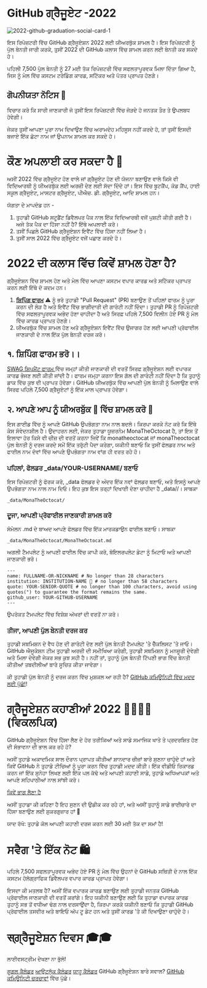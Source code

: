 # GitHub ਗ੍ਰੈਜੂਏਟ -2022

![2022-github-graduation-social-card-1](/assets/GHG_Blog_1.jpg)

ਇਸ ਰਿਪੋਜ਼ਟਰੀ ਵਿੱਚ GitHub ਗ੍ਰੈਜੂਏਸ਼ਨ 2022 ਲਈ ਯੀਅਰਬੁੱਕ ਸ਼ਾਮਲ ਹੈ। ਇਸ ਰਿਪੋਜ਼ਟਰੀ ਨੂੰ ਪੁੱਲ ਬੇਨਤੀ ਜਾਰੀ ਕਰਕੇ, ਤੁਸੀਂ 2022 ਦੀ GitHub ਕਲਾਸ ਵਿੱਚ ਸ਼ਾਮਲ ਕਰਨ ਲਈ ਬੇਨਤੀ ਕਰ ਸਕਦੇ ਹੋ।

ਪਹਿਲੀ 7,500 ਪੁੱਲ ਬੇਨਤੀ ਨੂੰ 27 ਮਈ ਤੱਕ ਰਿਪੋਜ਼ਟਰੀ ਵਿੱਚ ਸਫਲਤਾਪੂਰਵਕ ਮਿਲਾ ਦਿੱਤਾ ਗਿਆ ਹੈ, ਜਿਸ ਨੂੰ ਮੇਲ ਵਿੱਚ ਕਸਟਮ ਟਰੇਡਿੰਗ ਕਾਰਡ, ਸਟਿੱਕਰ ਅਤੇ ਪੱਤਰ ਪ੍ਰਾਪਤ ਹੋਣਗੇ।

## ਗੋਪਨੀਯਤਾ ਨੋਟਿਸ 👀
ਵਿਚਾਰ ਕਰੋ ਕਿ ਸਾਰੀ ਜਾਣਕਾਰੀ ਜੋ ਤੁਸੀਂ ਇਸ ਰਿਪੋਜ਼ਟਰੀ ਵਿੱਚ ਜੋੜਦੇ ਹੋ ਜਨਤਕ ਤੌਰ ਤੇ ਉਪਲਬਧ ਹੋਵੇਗੀ।

ਜੇਕਰ ਤੁਸੀਂ ਆਪਣਾ ਪੂਰਾ ਨਾਮ ਦਿਖਾਉਣ ਵਿੱਚ ਅਰਾਮਦੇਹ ਮਹਿਸੂਸ ਨਹੀਂ ਕਰਦੇ ਹੋ, ਤਾਂ ਤੁਸੀਂ ਇਸਦੀ ਬਜਾਏ ਇੱਕ ਛੋਟਾ ਨਾਮ ਜਾਂ ਉਪਨਾਮ ਸ਼ਾਮਲ ਕਰ ਸਕਦੇ ਹੋ।

# ਕੌਣ ਅਪਲਾਈ ਕਰ ਸਕਦਾ ਹੈ 📝
ਅਸੀਂ 2022 ਵਿੱਚ ਗ੍ਰੈਜੂਏਟ ਹੋਣ ਵਾਲੇ ਜਾਂ ਗ੍ਰੈਜੂਏਟ ਹੋਣ ਦੀ ਯੋਜਨਾ ਬਣਾਉਣ ਵਾਲੇ ਕਿਸੇ ਵੀ ਵਿਦਿਆਰਥੀ ਨੂੰ ਯੀਅਰਬੁੱਕ ਲਈ ਅਰਜ਼ੀ ਦੇਣ ਲਈ ਸੱਦਾ ਦਿੰਦੇ ਹਾਂ। ਇਸ ਵਿੱਚ ਬੂਟਕੈਂਪ, ਕੋਡ ਕੈਂਪ, ਹਾਈ ਸਕੂਲ ਗ੍ਰੈਜੂਏਟ, ਮਾਸਟਰ ਗ੍ਰੈਜੂਏਟ, ਪੀਐਚ. ਡੀ. ਗ੍ਰੈਜੂਏਟ, ਆਦਿ ਸ਼ਾਮਲ ਹਨ।

ਯੋਗਤਾ ਦੇ ਮਾਪਦੰਡ ਹਨ -

1. ਤੁਹਾਡੀ GitHub ਸਟੂਡੈਂਟ ਡਿਵੈਲਪਰ ਪੈਕ ਨਾਲ ਇੱਕ ਵਿਦਿਆਰਥੀ ਵਜੋਂ ਪੁਸ਼ਟੀ ਕੀਤੀ ਗਈ ਹੈ। ਅਜੇ ਤੱਕ ਪੈਕ ਦਾ ਹਿੱਸਾ ਨਹੀਂ ਹੈ? ਇੱਥੇ ਅਪਲਾਈ ਕਰੋ।
2. ਤਸੀਂ ਪਿਛਲੇ GitHub ਗ੍ਰੈਜੂਏਸ਼ਨ ਇਵੈਂਟ ਵਿੱਚ ਹਿੱਸਾ ਨਹੀਂ ਲਿਆ ਹੈ।
3. ਤੁਸੀਂ ਸਾਲ 2022 ਵਿੱਚ ਗ੍ਰੈਜੂਏਟ ਵਜੋਂ ਪਛਾਣ ਕਰਦੇ ਹੋ।


# 2022 ਦੀ ਕਲਾਸ ਵਿੱਚ ਕਿਵੇਂ ਸ਼ਾਮਲ ਹੋਣਾ ਹੈ?
ਗ੍ਰੈਜੂਏਸ਼ਨ ਵਿੱਚ ਸ਼ਾਮਲ ਹੋਣ ਅਤੇ ਮੇਲ ਵਿੱਚ ਆਪਣਾ ਕਸਟਮ ਵਪਾਰ ਕਾਰਡ ਅਤੇ ਸਟਿੱਕਰ ਪ੍ਰਾਪਤ ਕਰਨ ਲਈ ਇੱਥੇ ਦੋ ਕਦਮ ਹਨ।
1. [**ਸ਼ਿਪਿੰਗ ਫਾਰਮ**](https://airtable.com/shrVMo8ItH4wjsO9f)
 ⚠️ ਨੂੰ ਭਰੋ ਤੁਹਾਡੀ "Pull Request" (PR) ਬਣਾਉਣ ਤੋਂ ਪਹਿਲਾਂ ਫਾਰਮ ਨੂੰ ਪੂਰਾ ਕਰਨ ਦੀ ਲੋੜ ਹੈ ਅਤੇ ਇਵੈਂਟ ਵਿੱਚ ਭਾਗੀਦਾਰੀ ਦੀ ਗਾਰੰਟੀ ਨਹੀਂ ਦਿੰਦਾ। ਤੁਹਾਡੀ PR ਨੂੰ ਰਿਪੋਜ਼ਟਰੀ ਵਿੱਚ ਸਫਲਤਾਪੂਰਵਕ ਅਭੇਦ ਹੋਣਾ ਚਾਹੀਦਾ ਹੈ ਅਤੇ ਸਿਰਫ਼ ਪਹਿਲੇ 7,500 ਵਿਲੀਨ ਹੋਏ PR ਨੂੰ ਮੇਲ ਵਿੱਚ ਕਾਰਡ ਪ੍ਰਾਪਤ ਹੋਣਗੇ।
2. ਯੀਅਰਬੁੱਕ ਵਿੱਚ ਸ਼ਾਮਲ ਹੋਣ ਅਤੇ ਗ੍ਰੈਜੂਏਸ਼ਨ ਇਵੈਂਟ ਵਿੱਚ ਉਜਾਗਰ ਹੋਣ ਲਈ ਆਪਣੀ ਪ੍ਰੋਫਾਈਲ ਜਾਣਕਾਰੀ ਦੇ ਨਾਲ ਇੱਕ ਪੁੱਲ ਬੇਨਤੀ ਦਰਜ ਕਰੋ।

## १. ਸ਼ਿਪਿੰਗ ਫਾਰਮ ਭਰੋ।।
[SWAG ਸ਼ਿਪਮੈਂਟ ਫਾਰਮ ](https://airtable.com/shrVMo8ItH4wjsO9f) ਵਿੱਚ ਜਮ੍ਹਾਂ ਕੀਤੀ ਜਾਣਕਾਰੀ ਦੀ ਵਰਤੋਂ ਸਿਰਫ਼ ਗ੍ਰੈਜੂਏਸ਼ਨ ਲਈ ਵਪਾਰਕ ਕਾਰਡ ਭੇਜਣ ਲਈ ਕੀਤੀ ਜਾਂਦੀ ਹੈ। ਫਾਰਮ ਜਮ੍ਹਾ ਕਰਨਾ ਇਸ ਗੱਲ ਦੀ ਗਾਰੰਟੀ ਨਹੀਂ ਦਿੰਦਾ ਹੈ ਕਿ ਤੁਹਾਨੂੰ ਡਾਕ ਵਿੱਚ ਕੁਝ ਵੀ ਪ੍ਰਾਪਤ ਹੋਵੇਗਾ। GitHub ਯੀਅਰਬੁੱਕ ਵਿੱਚ ਆਪਣੀ ਪੁੱਲ ਬੇਨਤੀ ਨੂੰ ਮਿਲਾਉਣ ਵਾਲੇ ਸਿਰਫ ਪਹਿਲੇ 7,500 ਗ੍ਰੈਜੂਏਟਾਂ ਨੂੰ ਇੱਕ ਮਾਲ ਪ੍ਰਾਪਤ ਹੋਵੇਗਾ।

## २. ਆਪਣੇ ਆਪ ਨੂੰ ਯੀਅਰਬੁੱਕ 🏫 ਵਿੱਚ ਸ਼ਾਮਲ ਕਰੋ 🏫
ਇਸ ਗਾਈਡ ਵਿੱਚ <YOUR-USERNAME> ਨੂੰ ਆਪਣੇ GitHub ਉਪਭੋਗਤਾ ਨਾਮ ਨਾਲ ਬਦਲੋ। ਕਿਰਪਾ ਕਰਕੇ ਨੋਟ ਕਰੋ ਕਿ ਇੱਥੇ <YOUR-USERNAME> ਕੇਸ ਸੰਵੇਦਨਸ਼ੀਲ ਹੈ। ਉਦਾਹਰਨ ਲਈ, ਜੇਕਰ ਤੁਹਾਡਾ ਯੂਜ਼ਰਨੇਮ MonaTheOctocat ਹੈ, ਤਾਂ ਇਸ ਤੋਂ ਇਲਾਵਾ ਹੋਰ ਕਿਸੇ ਵੀ ਚੀਜ਼ ਦੀ ਵਰਤੋਂ ਕਰਨਾ ਜਿਵੇਂ ਕਿ monatheoctocat ਜਾਂ monaTheoctocat ਪੁੱਲ ਬੇਨਤੀ ਨੂੰ ਦਰਜ ਕਰਦੇ ਸਮੇਂ ਇੱਕ ਤਰੁੱਟੀ ਪੈਦਾ ਕਰੇਗਾ, ਯਕੀਨੀ ਬਣਾਓ ਕਿ ਤੁਸੀਂ ਫੋਲਡਰ ਨਾਮ ਅਤੇ ਫਾਈਲ ਨਾਮ ਦੋਵਾਂ ਵਿੱਚ ਆਪਣੇ ਉਪਭੋਗਤਾ ਨਾਮ ਵਾਂਗ ਹੀ ਵਰਤ ਰਹੇ ਹੋ।

### ਪਹਿਲਾਂ, ਫੋਲਡਰ _data/YOUR-USERNAME/ ਬਣਾਓ
ਇਸ ਰਿਪੋਜ਼ਟਰੀ ਨੂੰ ਫੋਰਕ ਕਰੋ, _data ਫੋਲਡਰ ਦੇ ਅੰਦਰ ਇੱਕ ਨਵਾਂ ਫੋਲਡਰ ਬਣਾਓ, ਅਤੇ ਇਸਨੂੰ ਆਪਣੇ ਉਪਭੋਗਤਾ ਨਾਮ ਨਾਲ ਨਾਮ ਦਿਓ। ਇਹ ਕੁਝ ਇਸ ਤਰ੍ਹਾਂ ਦਿਖਾਈ ਦੇਣਾ ਚਾਹੀਦਾ ਹੈ _data/<YOUR-USERNAME>/। ਸਾਬਕਾ

```
_data/MonaTheOctocat/
```
### ਦੂਜਾ, ਆਪਣੀ ਪ੍ਰੋਫਾਈਲ ਜਾਣਕਾਰੀ ਸ਼ਾਮਲ ਕਰੋ
ਸੰਮੇਲਨ <YOUR-USERNAME>.md ਦੇ ਬਾਅਦ ਆਪਣੇ ਫੋਲਡਰ ਵਿੱਚ ਇੱਕ ਮਾਰਕਡਾਉਨ ਫਾਈਲ ਬਣਾਓ। ਸਾਬਕਾ
```
_data/MonaTheOctocat/MonaTheOctocat.md
```
ਅਗਲੀ ਟੈਮਪਲੇਟ ਨੂੰ ਆਪਣੀ ਫਾਈਲ ਵਿੱਚ ਕਾਪੀ ਕਰੋ, ਬੋਇਲਰਪਲੇਟ ਡੇਟਾ ਨੂੰ ਮਿਟਾਓ ਅਤੇ ਆਪਣੀ ਜਾਣਕਾਰੀ ਭਰੋ।
```
---
name: FULLNAME-OR-NICKNAME # No longer than 28 characters
institution: INSTITUTION-NAME 🚩 # no longer than 58 characters
quote: YOUR-SENIOR-QUOTE # no longer than 100 characters, avoid using quotes(") to guarantee the format remains the same.
github_user: YOUR-GITHUB-USERNAME
---
```

ਉਪਰੋਕਤ ਟੈਮਪਲੇਟ ਵਿੱਚ ਵਿਸ਼ੇਸ਼ ਅੱਖਰਾਂ ਦੀ ਵਰਤੋਂ ਨਾ ਕਰੋ।

### ਤੀਜਾ, ਆਪਣੀ ਪੁੱਲ ਬੇਨਤੀ ਦਰਜ ਕਰ
ਤੁਹਾਡੀ ਸਬਮਿਸ਼ਨ ਦੇ ਵੈਧ ਹੋਣ ਦੀ ਗਾਰੰਟੀ ਦੇਣ ਲਈ ਪੁੱਲ ਬੇਨਤੀ ਟੈਮਪਲੇਟ 'ਤੇ ਚੈੱਕਲਿਸਟ 'ਤੇ ਜਾਓ। GitHub ਐਜੂਕੇਸ਼ਨ ਟੀਮ ਤੁਹਾਡੀ ਅਰਜ਼ੀ ਦੀ ਸਮੀਖਿਆ ਕਰੇਗੀ, ਤੁਹਾਡੀ ਸਬਮਿਸ਼ਨ ਨੂੰ ਮਨਜ਼ੂਰੀ ਦੇਵੇਗੀ ਅਤੇ ਮਿਲਾ ਦੇਵੇਗੀ ਜੇਕਰ ਸਭ ਕੁਝ ਸਹੀ ਹੈ। ਨਹੀਂ ਤਾਂ, ਤੁਹਾਨੂੰ ਪੁੱਲ ਬੇਨਤੀ ਟਿੱਪਣੀ ਭਾਗ ਵਿੱਚ ਬੇਨਤੀ ਕੀਤੀਆਂ ਤਬਦੀਲੀਆਂ ਬਾਰੇ ਸੂਚਿਤ ਕੀਤਾ ਜਾਵੇਗਾ।


ਕੀ ਤੁਹਾਡੀ ਪੁੱਲ ਬੇਨਤੀ ਨੂੰ ਦਰਜ ਕਰਨ ਵਿੱਚ ਮੁਸ਼ਕਲ ਆ ਰਹੀ ਹੈ? [GitHub ਕਮਿਊਨਿਟੀ ਵਿੱਚ ਮਦਦ ਲਈ ਪੁੱਛੋ!](https://github.com/orgs/github-community/discussions/categories/github-education)!

# ਗ੍ਰੈਜੂਏਸ਼ਨ ਕਹਾਣੀਆਂ 2022 👩‍🏫👨‍🏫 (ਵਿਕਲਪਿਕ)
GitHub ਗ੍ਰੈਜੂਏਸ਼ਨ ਵਿੱਚ ਹਿੱਸਾ ਲੈਣ ਦੇ ਹੋਰ ਤਰੀਕਿਆਂ ਅਤੇ ਸਾਡੇ ਸਮਾਜਿਕ ਖਾਤੇ ਤੇ ਪ੍ਰਦਰਸ਼ਿਤ ਹੋਣ ਦੀ ਸੰਭਾਵਨਾ ਦੀ ਭਾਲ ਕਰ ਰਹੇ ਹੋ?

ਅਸੀਂ ਤੁਹਾਡੇ ਅਕਾਦਮਿਕ ਸਾਲ ਦੌਰਾਨ ਪ੍ਰਾਪਤ ਕੀਤੀਆਂ ਸ਼ਾਨਦਾਰ ਚੀਜ਼ਾਂ ਬਾਰੇ ਸੁਣਨਾ ਚਾਹੁੰਦੇ ਹਾਂ ਅਤੇ ਕਿਵੇਂ GitHub ਨੇ ਤੁਹਾਡੇ ਟੀਚਿਆਂ ਨੂੰ ਪੂਰਾ ਕਰਨ ਵਿੱਚ ਤੁਹਾਡੀ ਮਦਦ ਕੀਤੀ। ਇੱਕ ਵੀਡੀਓ ਰਿਕਾਰਡ ਕਰਨ ਜਾਂ ਇੱਕ ਸੁਨੇਹਾ ਲਿਖਣ ਲਈ ਇੱਕ ਪਲ ਕੱਢੋ ਅਤੇ ਆਪਣੀ ਕਹਾਣੀ ਸਾਡੇ, ਤੁਹਾਡੇ ਅਧਿਆਪਕਾਂ ਅਤੇ ਆਪਣੇ ਸਹਿਪਾਠੀਆਂ ਨਾਲ ਸਾਂਝੀ ਕਰੋ।

[ਕਿਵੇਂ ਭਾਗ ਲੈਣਾ ਹੈ](https://drive.google.com/file/d/1AcgUKLXx6WIC5s4eanzOfj8EsiYHARrt/view?usp=sharing)

ਅਸੀਂ ਤੁਹਾਡਾ ਕੀ ਕਹਿਣਾ ਹੈ ਇਹ ਸੁਣਨ ਦੀ ਉਡੀਕ ਕਰ ਰਹੇ ਹਾਂ, ਅਤੇ ਅਸੀਂ ਤੁਹਾਨੂੰ ਸਾਡੇ ਭਾਈਚਾਰੇ ਦਾ ਹਿੱਸਾ ਬਣਾਉਣ ਲਈ ਸ਼ੁਕਰਗੁਜ਼ਾਰ ਹਾਂ 💖

ਯਾਦ ਰੱਖੋ: ਤੁਹਾਡੇ ਕੋਲ ਆਪਣੀ ਕਹਾਣੀ ਦਰਜ ਕਰਨ ਲਈ 30 ਮਈ ਤੱਕ ਦਾ ਸਮਾਂ ਹੈ!


# ਸਵੈਗ 'ਤੇ ਇੱਕ ਨੋਟ 🛍

ਪਹਿਲੇ 7,500 ਸਫਲਤਾਪੂਰਵਕ ਅਭੇਦ ਹੋਏ PR ਨੂੰ ਮੇਲ ਵਿੱਚ ਉਹਨਾਂ ਦੇ GitHub ਸਥਿਤੀ ਦੇ ਨਾਲ ਇੱਕ ਕਸਟਮ ਹੋਲੋਗ੍ਰਾਫਿਕ ਡਿਵੈਲਪਰ ਵਪਾਰ ਕਾਰਡ ਪ੍ਰਾਪਤ ਹੋਵੇਗਾ।

ਇਸਦਾ ਕੀ ਮਤਲਬ ਹੈ? ਅਸੀਂ ਇੱਕ ਵਪਾਰਕ ਕਾਰਡ ਬਣਾਉਣ ਲਈ ਤੁਹਾਡੀ ਜਨਤਕ GitHub ਪ੍ਰੋਫਾਈਲ ਜਾਣਕਾਰੀ ਦੀ ਵਰਤੋਂ ਕਰਾਂਗੇ। ਇਹ ਯਕੀਨੀ ਬਣਾਉਣ ਲਈ ਕਿ ਤੁਹਾਡਾ ਵਪਾਰਕ ਕਾਰਡ ਤੁਹਾਨੂੰ ਸਭ ਤੋਂ ਵਧੀਆ ਢੰਗ ਨਾਲ ਦਰਸਾਉਂਦਾ ਹੈ, ਕਿਰਪਾ ਕਰਕੇ ਯਕੀਨੀ ਬਣਾਓ ਕਿ ਤੁਹਾਡੀ GitHub ਪ੍ਰੋਫਾਈਲ ਤਸਵੀਰ ਅਤੇ ਬਾਇਓ ਅੱਪ ਟੂ ਡੇਟ ਹਨ ਅਤੇ ਤੁਸੀਂ ਕਾਰਡ 'ਤੇ ਕੀ ਦਿਖਾਉਣਾ ਚਾਹੁੰਦੇ ਹੋ।
# स्ਗ੍ਰੈਜੂਏਸ਼ਨ ਦਿਵਸ 🎓🎓
ਲਾਈਵਸਟ੍ਰੀਮ ਦੇਖਣਾ ਨਾ ਭੁੱਲੋ!

[ਗੂਗਲ ਕੈਲੰਡਰ](https://calendar.google.com/calendar/render?action=TEMPLATE&dates=20220611T160000Z%2F20220611T180000Z&details=&location=https%3A%2F%2Fwww.twitch.tv%2Fgithubeducation&text=%F0%9F%8E%89%F0%9F%8E%8A%20GitHub%20Graduation%202022%20%F0%9F%8E%89%F0%9F%8E%8A)
[ਆਉਟਲੁੱਕ ਕੈਲੰਡਰ](https://outlook.live.com/calendar/0/deeplink/compose?allday=false&body=&enddt=2022-06-11T18%3A00%3A00%2B00%3A00&location=https%3A%2F%2Fwww.twitch.tv%2Fgithubeducation&path=%2Fcalendar%2Faction%2Fcompose&rru=addevent&startdt=2022-06-11T16%3A00%3A00%2B00%3A00&subject=%F0%9F%8E%89%F0%9F%8E%8A%20GitHub%20Graduation%202022%20%F0%9F%8E%89%F0%9F%8E%8A)
[ਯਾਹੂ ਕੈਲੰਡਰ](https://calendar.yahoo.com/?desc=&dur=&et=20220611T180000Z&in_loc=https%3A%2F%2Fwww.twitch.tv%2Fgithubeducation&st=20220611T160000Z&title=%F0%9F%8E%89%F0%9F%8E%8A%20GitHub%20Graduation%202022%20%F0%9F%8E%89%F0%9F%8E%8A&v=60)
GitHub ਗ੍ਰੈਜੂਏਸ਼ਨ ਬਾਰੇ ਸਵਾਲ? [GitHub ਕਮਿਊਨਿਟੀ ਚਰਚਾਵਾਂ](https://github.com/orgs/github-community/discussions/categories/github-education) ਵਿੱਚ ਪੁੱਛੋ।
